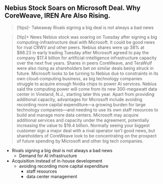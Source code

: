 ## Nebius Stock Soars on Microsoft Deal. Why CoreWeave, IREN Are Also Rising.
> [!tips]- Takeaway
> Rivals signing a big deal is not always a bad news

> [!tip]+ News
> Nebius stock was soaring on Tuesday after signing a big computing-infrastructure deal with Microsoft. It could be good news for rival CRWV and other peers.
Nebius shares were up 38% at $88.23 in early trading Tuesday after Microsoft agreed to pay the company $17.4 billion for artificial-intelligence infrastructure capacity over the next five years. Shares in peers CoreWeave, and TeraWulf were also rising as shareholders bet on similar deals being struck in future.
Microsoft looks to be turning to Nebius due to constraints in its own cloud-computing business, as big technology companies struggle to acquire enough Nvidia chips to power AI services. Nebius said the computing power will come from its new 300-megawatt data center in Vineland, N.J., starting later this year.
Apart from providing additional capacity, advantages for Microsoft include avoiding recording more capital expenditure—a growing burden for large technology companies—and needing to use its own staff resources to build and manage more data centers. Microsoft may acquire additional services and capacity under the agreement, potentially increasing the value to $19.4 billion.
Normally seeing your biggest customer sign a major deal with a rival operator isn’t good news, but shareholders of CoreWeave look to be concentrating on the prospect of future spending by Microsoft and other big tech companies.
- Rivals signing a big deal is not always a bad news
	- Demand for AI infrastructure
- Acquisition instead of in-house development
	- avoiding recording more capital expenditure
		- staff resources
		- data center management